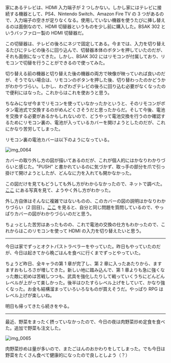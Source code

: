 家にあるテレビは、HDMI 入力端子が 2 つしかない。しかし家にはテレビに接続する機器として、PS4、Nintendo Switch、Amazon Fire TV の 3 つがあるので、入力端子の空きが足りなくなる。使用していない機器を使うたびに挿し替えるのは面倒なので、HDMI 切替器というものを少し前に購入した。BSAK 302 というバッファロー製の HDMI 切替器だ。

この切替器は、テレビの後ろにネジで固定してある。今までは、入力を切り替えるたびにテレビの後ろに回り込んで、切替器本体のボタンを押していたのだが、それも面倒になってきた。しかし、BSAK 302 にはリモコンが付属しており、リモコンで切替を行うことができるので使ってみた。

切り替える前の機器と切り替えた後の機器の両方で映像が映っていれば良いのだが、そうでない場合は、リモコンのボタンを押した後、切り替わったのかどうかがわかりづらい。しかし、わざわざテレビの後ろに回り込む必要がなくなったので便利にはなった。これからはこれを使おうと思う。

ちなみになぜ今までリモコンを使っていなかったかというと、そのリモコンがボタン電池式で交換するのがめんどくさそうだと思ったからだ。そして今後、電池を交換する必要があるかもしれないので、どうやって電池交換を行うのか確認するためにリモコン裏の、電池が入っているカバーを開けようとしたのだが、これにかなり苦労してしまった。

リモコン裏の電池カバーは以下のようになっている。

![img_0064](/images/2018/08/img_0064.jpg)

カバーの取り外し方の図が描いてあるのだが、これが個人的にはかなりわかりづらいと感じた。"PUSH" と書かれているのに気づかず、取っ手の部分を爪で引っ掛けて開けようとしたが、どんなに力を入れても開かなかった。

この図だけを見てもどうしても外し方がわからなかったので、ネットで調べた。[ここ](https://www.green-house.co.jp/faq/detail/550/) にある写真を見て、ようやく外し方がわかった。

外し方自体はそんなに複雑ではないものの、このカバーの図の説明はかなりわかりづらい（2 回目）。[ここ](http://bbs.kakaku.com/bbs/K0000325966/SortID=14559620/) を見ると、自分と同じ問題を質問しているので、やっぱりカバーの図がわかりづらいのだと思う。

ちょっとした苦労はあったものの、これで電池の交換の仕方もわかったので、これからはこのリモコンを使って HDMI の入力を切り替えたいと思う。

---

今日は家でずっとオクトパストラベラーをやっていた。昨日もやっていたのだが、今日は起きてから晩ごはんを食べに行くまでずっとやっていた。

ちょうど昨日、全キャラの第 1 章が完了し、第 2 章に入ったあたりから、ますますおもしろさが増してきた。新しい地に踏み込んで、第 1 章よりも急に強くなった敵に初めは苦戦しつつも、武具を強化したりして戦っていくうちにどんどんレベルが上がって楽しかった。後半はひたすらレベル上げをしていて、かなり強くなった。お金も結構溜まっていろいろなものが買えそうだ。やっぱり RPG はレベル上げが楽しいね。

明日も帰ってきたら続きをやる。

---

最近、野菜をまったく摂っていなかったので、今日の夜は肉野菜炒め定食を食べた。追加で野菜も注文した。

![img_0065](/images/2018/08/img_0065.jpg)

肉野菜炒めは量が多いので、またごはんのおかわりをしてしまった。でも今日は野菜をたくさん食べて健康的になったので良しとしよう（？）
